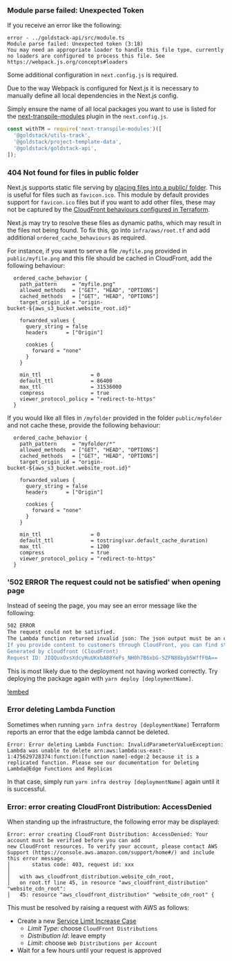 ### Module parse failed: Unexpected Token

If you receive an error like the following:

```
error - ../goldstack-api/src/module.ts
Module parse failed: Unexpected token (3:18)
You may need an appropriate loader to handle this file type, currently no loaders are configured to process this file. See https://webpack.js.org/concepts#loaders
```

Some additional configuration in `next.config.js` is required.

Due to the way Webpack is configured for Next.js it is necessary to manually define all local dependencies in the Next.js config.

Simply ensure the name of all local packages you want to use is listed for the [next-transpile-modules](https://www.npmjs.com/package/next-transpile-modules) plugin in the `next.config.js`.

```javascript
const withTM = require('next-transpile-modules')([
  '@goldstack/utils-track',
  '@goldstack/project-template-data',
  '@goldstack/goldstack-api',
]);
```

### 404 Not found for files in public folder

Next.js supports static file serving by [placing files into a public/ folder](https://nextjs.org/docs/basic-features/static-file-serving). This is useful for files such as `favicon.ico`. This module by default provides support for `favicon.ico` files but if you want to add other files, these may not be captured by the [CloudFront behaviours configured in Terraform](https://registry.terraform.io/providers/hashicorp/aws/latest/docs/resources/cloudfront_distribution#cache-behavior-arguments).

Next.js may try to resolve these files as dynamic paths, which may result in the files not being found. To fix this, go into `infra/aws/root.tf` and add additional `ordered_cache_behaviours` as required.

For instance, if you want to serve a file `/myfile.png` provided in `public/myfile.png` and this file should be cached in CloudFront, add the following behaviour:

```hcl
  ordered_cache_behavior {
    path_pattern     = "myfile.png"
    allowed_methods  = ["GET", "HEAD", "OPTIONS"]
    cached_methods   = ["GET", "HEAD", "OPTIONS"]
    target_origin_id = "origin-bucket-${aws_s3_bucket.website_root.id}"

    forwarded_values {
      query_string = false
      headers      = ["Origin"]

      cookies {
        forward = "none"
      }
    }

    min_ttl                = 0
    default_ttl            = 86400
    max_ttl                = 31536000
    compress               = true
    viewer_protocol_policy = "redirect-to-https"
  }
```

If you would like all files in `/myfolder` provided in the folder `public/myfolder` and not cache these, provide the following behaviour:

```hcl
  ordered_cache_behavior {
    path_pattern     = "myfolder/*"
    allowed_methods  = ["GET", "HEAD", "OPTIONS"]
    cached_methods   = ["GET", "HEAD", "OPTIONS"]
    target_origin_id = "origin-bucket-${aws_s3_bucket.website_root.id}"

    forwarded_values {
      query_string = false
      headers      = ["Origin"]

      cookies {
        forward = "none"
      }
    }

    min_ttl                = 0
    default_ttl            = tostring(var.default_cache_duration)
    max_ttl                = 1200
    compress               = true
    viewer_protocol_policy = "redirect-to-https"
  }
```

### '502 ERROR The request could not be satisfied' when opening page

Instead of seeing the page, you may see an error message like the following:

```bash
502 ERROR
The request could not be satisfied.
The Lambda function returned invalid json: The json output must be an object type. We can't connect to the server for this app or website at this time. There might be too much traffic or a configuration error. Try again later, or contact the app or website owner.
If you provide content to customers through CloudFront, you can find steps to troubleshoot and help prevent this error by reviewing the CloudFront documentation.
Generated by cloudfront (CloudFront)
Request ID: JIQQuxOxsXdcyHuUKxbA88YeFs_NH0h7B6xbG-SZFN88byb5WffF0A==
```

This is most likely due to the deployment not having worked correctly. Try deploying the package again with `yarn deploy [deploymentName]`.

[!embed](./../shared/faq-access-denied.md)

### Error deleting Lambda Function

Sometimes when running `yarn infra destroy [deploymentName]` Terraform reports an error that the edge lambda cannot be deleted.

```
Error: Error deleting Lambda Function: InvalidParameterValueException: Lambda was unable to delete arn:aws:lambda:us-east-1:475629728374:function:[function name]-edge:2 because it is a replicated function. Please see our documentation for Deleting Lambda@Edge Functions and Replicas
```

In that case, simply run `yarn infra destroy [deploymentName]` again until it is successful.

### Error: error creating CloudFront Distribution: AccessDenied

When standing up the infrastructure, the following error may be displayed:

```
Error: error creating CloudFront Distribution: AccessDenied: Your account must be verified before you can add 
new CloudFront resources. To verify your account, please contact AWS Support (https://console.aws.amazon.com/support/home#/) and include this error message.
│       status code: 403, request id: xxx
│
│   with aws_cloudfront_distribution.website_cdn_root,
│   on root.tf line 45, in resource "aws_cloudfront_distribution" "website_cdn_root":
│   45: resource "aws_cloudfront_distribution" "website_cdn_root" {
```

This must be resolved by raising a request with AWS as follows:

- Create a new [Service Limit Increase Case](https://us-east-1.console.aws.amazon.com/support/home#/case/create?issueType=service-limit-increase)
  - _Limit Type_: choose `CloudFront Distributions`
  - _Distribution Id_: leave empty
  - _Limit_: choose `Web Distributions per Account`
- Wait for a few hours until your request is approved 

